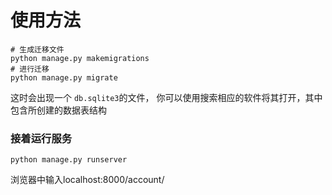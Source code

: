 # 使用方法

```shell
# 生成迁移文件
python manage.py makemigrations
# 进行迁移
python manage.py migrate
```

这时会出现一个 `db.sqlite3`的文件， 你可以使用搜索相应的软件将其打开，其中包含所创建的数据表结构

### 接着运行服务

```shell
python manage.py runserver
```

浏览器中输入localhost:8000/account/